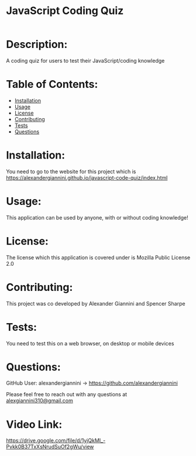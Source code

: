 # JavaScript Coding Quiz

  <img src="https://img.shields.io/badge/license-Mozilla Public License 2.0-yellow" alt="" />
  
  # Description: 
  A coding quiz for users to test their JavaScript/coding knowledge
  

  # Table of Contents:

  * [Installation](#installation)
  * [Usage](#usage)
  * [License](#license)
  * [Contributing](#contributing)
  * [Tests](#tests)
  * [Questions](#questions)

  # Installation: 
  You need to go to the website for this project which is https://alexandergiannini.github.io/javascript-code-quiz/index.html

  # Usage: 
  This application can be used by anyone, with or without coding knowledge!

  # License: 
  The license which this application is covered under is Mozilla Public License 2.0

  # Contributing: 
  This project was co developed by Alexander Giannini and Spencer Sharpe

  # Tests: 
  You need to test this on a web browser, on desktop or mobile devices

  # Questions: 
  GitHub User: alexandergiannini -> https://github.com/alexandergiannini

  Please feel free to reach out with any questions at alexgiannini310@gmail.com

  # Video Link:
  https://drive.google.com/file/d/1yjQkMI_-Pvkk0B37TxXsNrudSuOf2gWu/view